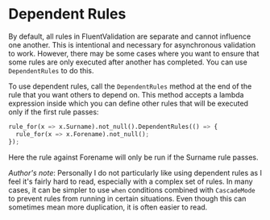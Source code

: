 # Dependent Rules


By default, all rules in FluentValidation are separate and cannot influence one another. This is intentional and necessary for asynchronous validation to work. However, there may be some cases where you want to ensure that some rules are only executed after another has completed. You can use `DependentRules` to do this.

To use dependent rules, call the `DependentRules` method at the end of the rule that you want others to depend on. This method accepts a lambda expression inside which you can define other rules that will be executed only if the first rule passes:

```python
rule_for(x => x.Surname).not_null().DependentRules(() => {
  rule_for(x => x.Forename).not_null();
});
```

Here the rule against Forename will only be run if the Surname rule passes.

_Author's note_: Personally I do not particularly like using dependent rules as I feel it's fairly hard to read, especially with a complex set of rules. In many cases, it can be simpler to use `when` conditions combined with `CascadeMode` to prevent rules from running in certain situations. Even though this can sometimes mean more duplication, it is often easier to read.